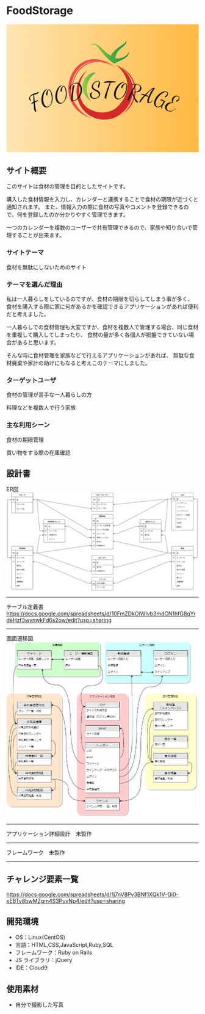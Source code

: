 # FoodStorage

![](https://github.com/Tt6588/FoodStorage/blob/main/app/assets/images/logo.PNG)

## サイト概要

このサイトは食材の管理を目的としたサイトです。

購入した食材情報を入力し、カレンダーと連携することで食材の期限が近づくと通知されます。
また、情報入力の際に食材の写真やコメントを登録できるので、何を登録したのか分かりやすく管理できます。

一つのカレンダーを複数のユーザーで共有管理できるので、家族や知り合いで管理することが出来ます。

### サイトテーマ

食材を無駄にしないためのサイト

### テーマを選んだ理由

私は一人暮らしをしているのですが、食材の期限を切らしてしまう事が多く、
食材を購入する際に家に何があるかを確認できるアプリケーションがあれば便利だと考えました。

一人暮らしでの食材管理も大変ですが、食材を複数人で管理する場合、同じ食材を重複して購入してしまったり、
食材の量が多く各個人が把握できていない場合があると思います。

そんな時に食材管理を家族などで行えるアプリケーションがあれば、
無駄な食材廃棄や家計の助けにもなると考えこのテーマにしました。

### ターゲットユーザ

食材の管理が苦手な一人暮らしの方

料理などを複数人で行う家族

### 主な利用シーン

食材の期限管理

買い物をする際の在庫確認

## 設計書

ER図
![](https://github.com/Tt6588/FoodStorage/blob/main/app/assets/images/ER.png)
______

テーブル定義書
<https://docs.google.com/spreadsheets/d/10FmZDkOiWIvb3mdCN1hfG8qYrdeHzf3wynwkFd6s2ow/edit?usp=sharing>
______

画面遷移図
![](https://github.com/Tt6588/FoodStorage/blob/main/app/assets/images/画面遷移図.png)
______

アプリケーション詳細設計　未製作
______

フレームワーク　未製作
______


## チャレンジ要素一覧

<https://docs.google.com/spreadsheets/d/1j7nV8Pv3BNf1XQk1V-Gi0-xEBTy8bwMZgm4S3PuvNp4/edit?usp=sharing>

## 開発環境

- OS：Linux(CentOS)
- 言語：HTML,CSS,JavaScript,Ruby,SQL
- フレームワーク：Ruby on Rails
- JS ライブラリ：jQuery
- IDE：Cloud9

## 使用素材

- 自分で撮影した写真
